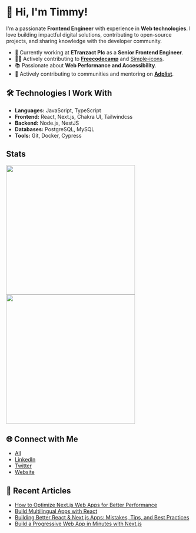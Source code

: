 # 👋 Hi, I'm Timmy!

I'm a passionate **Frontend Engineer** with experience in **Web technologies**. I love building impactful digital solutions, contributing to open-source projects, and sharing knowledge with the developer community.

- 💼 Currently working at **ETranzact Plc** as a **Senior Frontend Engineer**.
- 🧑‍💻 Actively contributing to **[Freecodecamp](https://github.com/freeCodeCamp/freeCodeCamp)** and [Simple-icons](https://github.com/simple-icons/simple-icons/).
- 📚 Passionate about **Web Performance and Accessibility**.
- 🎯 Actively contributing to communities and mentoring on **[Adplist](https://adplist.org/mentors/timilehin-micheal)**.

## 🛠️ Technologies I Work With
- **Languages:** JavaScript, TypeScript
- **Frontend:** React, Next.js, Chakra UI, Tailwindcss
- **Backend:** Node.js, NestJS
- **Databases:** PostgreSQL, MySQL
- **Tools:** Git, Docker, Cypress


## Stats

<a href="https://github.com/timmy471" style="display: inline-block;">
    <img src="https://github-readme-stats.vercel.app/api/top-langs/?username=timmy471&layout=compact&theme=dark&hide_progress=true" style="width: 350px; height: auto;"/>
</a>
<br>
<a href="https://github.com/timmy471" style="display: inline-block;">
    <img src="https://github-readme-stats.vercel.app/api?username=timmy471&show=reviews,discussions_started,discussions_answered,prs_merged,prs_merged_percentage&show_icons=true&theme=dark&hide_rank=true&custom_title=GitHub%20Stats" style="width: 350px; height: auto;"/>
</a>

<!--
## 📈 GitHub Stats
![GitHub Stats](https://github-readme-stats.vercel.app/api?username=timmy471&show_icons=true&theme=radical)
-->

## 🌐 Connect with Me
- [All](https://linktr.ee/timmy471)
- [LinkedIn](https://www.linkedin.com/in/timilehin-micheal/)  
- [Twitter](https://x.com/Timi471)
- [Website](https://theayantunjitimilehin.com)
  

## 📖 Recent Articles
- [How to Optimize Next.js Web Apps for Better Performance](https://www.freecodecamp.org/news/optimize-nextjs-web-apps-for-better-performance/)
- [Build Multilingual Apps with React](https://www.freecodecamp.org/news/build-multilingual-apps-with-i18n-in-react/)
- [Building Better React & Next.js Apps: Mistakes, Tips, and Best Practices](https://hackernoon.com/building-better-react-and-nextjs-apps-mistakes-tips-and-best-practices)
- [Build a Progressive Web App in Minutes with Next.js](https://hackernoon.com/learn-how-build-a-progressive-web-app-in-minutes-with-nextjs)
